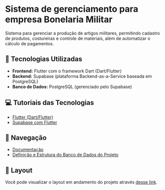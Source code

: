 # Sistema de gerenciamento para empresa Bonelaria Militar

Sistema para gerenciar a produção de artigos militares, permitindo cadastro de produtos, costureiras e controle de materiais, além de automatizar o cálculo de pagamentos.

## 🚀 Tecnologias Utilizadas

- **Frontend:** Flutter com o framework Dart (Dart/Flutter)
- **Backend:** Supabase (plataforma Backend-as-a-Service baseada em PostgreSQL)
- **Banco de Dados:** PostgreSQL (gerenciado pelo Supabase)

## 💻 Tutoriais das Tecnologias

- [Flutter (Dart/Flutter)](https://www.youtube.com/playlist?list=PLMdYygf53DP5H-svtc_FFhXuentwmLCFH)
- [Supabase com Flutter](https://www.youtube.com/playlist?list=PL5S4mPUpp4OtkMf5LNDLXdTcAp1niHjoL)

## 📄 Navegação

- [Documentação](docs)
- [Definição e Estrutura do Banco de Dados do Projeto](sistema/banco_dados/projeto01.md)

## 🔖 Layout

Você pode visualizar o layout em andamento do projeto através [desse link](https://www.figma.com/proto/wAXtRhq9vecHflG6kFFmLl/Bonelaria-Militar?page-id=0%3A1&node-id=2-6&p=f&viewport=489%2C-263%2C0.94&t=vbeZYwA2PVI00TB6-1&scaling=scale-down&content-scaling=fixed&starting-point-node-id=2%3A6).